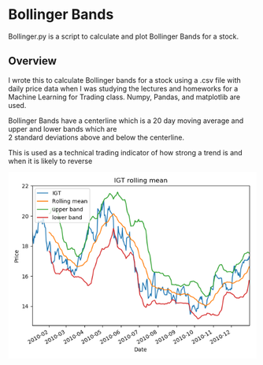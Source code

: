# Bollinger Bands

Bollinger.py is a script to calculate and plot Bollinger Bands for a stock.

## Overview
I wrote this to calculate Bollinger bands for a stock using a .csv file with daily price data when I 
was studying the lectures and homeworks for a Machine Learning for Trading class.  Numpy, Pandas, and 
matplotlib are used.

Bollinger Bands have a centerline which is a 20 day moving average and upper and lower bands which are  
2 standard deviations above and below the centerline.

This is used as a technical trading indicator of how strong a trend is and when it is likely to reverse

![Image of IGT Bollinger Bands](https://github.com/briordan/BollingerBands/blob/master/IGTBollinger.png)
